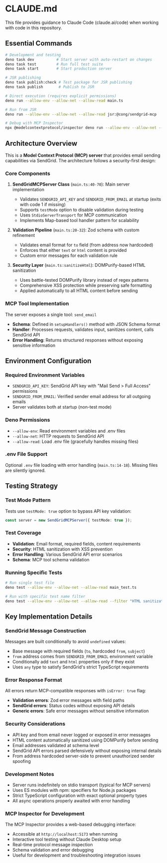 # CLAUDE.md

This file provides guidance to Claude Code (claude.ai/code) when working with code in this repository.

## Essential Commands

```bash
# Development and testing
deno task dev          # Start server with auto-restart on changes
deno task test         # Run full test suite
deno task start        # Start production server

# JSR publishing
deno task publish:check # Test package for JSR publishing
deno task publish       # Publish to JSR

# Direct execution (requires explicit permissions)
deno run --allow-env --allow-net --allow-read main.ts

# Run from JSR
deno run --allow-env --allow-net --allow-read jsr:@cong/sendgrid-mcp

# Debug with MCP Inspector
npx @modelcontextprotocol/inspector deno run --allow-env --allow-net --allow-read main.ts
```

## Architecture Overview

This is a **Model Context Protocol (MCP) server** that provides email sending capabilities via SendGrid. The architecture follows a security-first design:

### Core Components

1. **SendGridMCPServer Class** (`main.ts:40-70`): Main server implementation
   - Validates `SENDGRID_API_KEY` and `SENDGRID_FROM_EMAIL` at startup (exits with code 1 if missing)
   - Supports `testMode` option to disable validation during testing
   - Uses `StdioServerTransport` for MCP communication
   - Implements Map-based tool handler pattern for scalability

2. **Validation Pipeline** (`main.ts:20-32`): Zod schema with custom refinement
   - Validates email format for `to` field (from address now hardcoded)
   - Enforces that either `text` or `html` content is provided
   - Custom error messages for each validation rule

3. **Security Layer** (`main.ts:sanitizeHtml`): DOMPurify-based HTML sanitization
   - Uses battle-tested DOMPurify library instead of regex patterns
   - Comprehensive XSS protection while preserving safe formatting
   - Applied automatically to all HTML content before sending

### MCP Tool Implementation

The server exposes a single tool: `send_email`
- **Schema**: Defined in `setupHandlers()` method with JSON Schema format
- **Handler**: Processes requests, validates input, sanitizes content, calls SendGrid API
- **Error Handling**: Returns structured responses without exposing sensitive information

## Environment Configuration

### Required Environment Variables
- `SENDGRID_API_KEY`: SendGrid API key with "Mail Send > Full Access" permissions
- `SENDGRID_FROM_EMAIL`: Verified sender email address for all outgoing emails
- Server validates both at startup (non-test mode)

### Deno Permissions
- `--allow-env`: Read environment variables and .env files
- `--allow-net`: HTTP requests to SendGrid API
- `--allow-read`: Load .env file (gracefully handles missing files)

### .env File Support
Optional `.env` file loading with error handling (`main.ts:14-18`). Missing files are silently ignored.

## Testing Strategy

### Test Mode Pattern
Tests use `testMode: true` option to bypass API key validation:
```typescript
const server = new SendGridMCPServer({ testMode: true });
```

### Test Coverage
- **Validation**: Email format, required fields, content requirements
- **Security**: HTML sanitization with XSS prevention
- **Error Handling**: Various SendGrid API error scenarios
- **Schema**: MCP tool schema validation

### Running Specific Tests
```bash
# Run single test file
deno test --allow-env --allow-net --allow-read main_test.ts

# Run with specific test name filter
deno test --allow-env --allow-net --allow-read --filter "HTML sanitization"
```

## Key Implementation Details

### SendGrid Message Construction
Messages are built conditionally to avoid `undefined` values:
- Base message with required fields (`to`, hardcoded `from`, `subject`)
- `from` address comes from `SENDGRID_FROM_EMAIL` environment variable
- Conditionally add `text` and `html` properties only if they exist
- Uses `any` type to satisfy SendGrid's strict TypeScript requirements

### Error Response Format
All errors return MCP-compatible responses with `isError: true` flag:
- **Validation errors**: Zod error messages with field paths
- **SendGrid errors**: Status codes without exposing API details
- **Generic errors**: Safe error messages without sensitive information

### Security Considerations
- API key and from email never logged or exposed in error messages
- HTML content automatically sanitized using DOMPurify before sending
- Email addresses validated at schema level
- SendGrid API errors parsed defensively without exposing internal details
- From address hardcoded server-side to prevent unauthorized sender spoofing

### Development Notes
- Server runs indefinitely on stdio transport (typical for MCP servers)
- Uses ES modules with npm: specifiers for Node.js packages
- Strict TypeScript configuration with exact optional property types
- All async operations properly awaited with error handling

### MCP Inspector for Development
The MCP Inspector provides a web-based debugging interface:
- Accessible at `http://localhost:5173` when running
- Interactive tool testing without Claude Desktop setup
- Real-time protocol message inspection
- Schema validation and error debugging
- Useful for development and troubleshooting integration issues